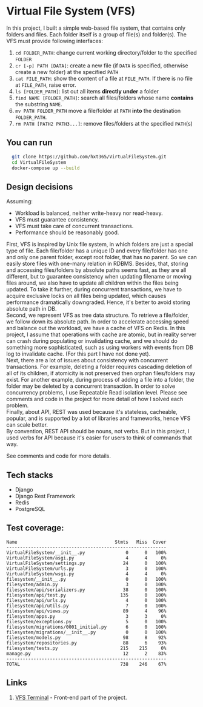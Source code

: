 # Virtual File System (VFS)

In this project, I built a simple web-based file system, that contains only folders and files.
Each folder itself is a group of file(s) and folder(s). The VFS must provide following interfaces:
1. `cd FOLDER_PATH`: change current working directory/folder to the specified `FOLDER`
2. `cr [-p] PATH [DATA]`: create a new file (if `DATA` is specified, otherwise create a new folder) at the specified `PATH`
3. `cat FILE_PATH`: show the content of a file at `FILE_PATH`. If there is no file at `FILE_PATH`, raise error.
4. `ls [FOLDER_PATH]`: list out all items **directly under** a folder
5. `find NAME [FOLDER_PATH]`: search all files/folders whose name **contains** the substring `NAME`.
7. `mv PATH FOLDER_PATH` move a file/folder at `PATH` **into** the destination `FOLDER_PATH`. 
8. `rm PATH [PATH2 PATH3...]`: remove files/folders at the specified `PATH`(s)

## You can run
```bash
  git clone https://github.com/hxt365/VirtualFileSystem.git
  cd VirtualFileSystem
  docker-compose up --build
```

## Design decisions
Assuming:
- Workload is balanced, neither write-heavy nor read-heavy.
- VFS must guarantee consistency.
- VFS must take care of concurrent transactions.
- Performance should be reasonably good.

First, VFS is inspired by Unix file system, in which folders are just a special type of file.
Each file/folder has a unique ID and every file/folder has one and only one parent folder, except root folder, that has no parent. 
So we can easily store files with one-many relation in RDBMS. Besides, that, storing and accessing files/folders by absolute paths seems fast, 
as they are all different, but to guarantee consistency when updating filename or moving files around, we also have to update all children within the files being updated.
To take it further, during concurrent transactions, we have to acquire exclusive locks on all files being updated, which causes performance dramatically downgraded.
Hence, it's better to avoid storing absolute path in DB.  
Second, we represent VFS as tree data structure. To retrieve a file/folder, we follow down its absolute path. In order to accelerate accessing speed
and balance out the workload, we have a cache of VFS on Redis. In this project, I assume that operations with cache are atomic, but in reality server can
crash during populating or invalidating cache, and we should do something more sophisticated, such as using workers  with events from DB log to 
invalidate cache. (For this part I have not done yet).  
Next, there are a lot of issues about consistency with concurrent transactions. For example, deleting a folder requires cascading deletion
of all of its children, if atomicity is not preserved then orphan files/folders may exist. For another example, 
during process of adding a file into a folder, the folder may be deleted by a concurrent transaction.
In order to solve concurrency problems, I use Repeatable Read isolation level. Please see comments and code in the project
for more detail of how I solved each problem.  
Finally, about API, REST was used because it's stateless, cacheable, popular, and is supported by a lot of libraries and frameworks,
hence VFS can scale better.  
By convention, REST API should be nouns, not verbs. But in this project, I used verbs for API because it's easier for users to
think of commands that way.  

See comments and code for more details.


## Tech stacks
- Django
- Django Rest Framework
- Redis
- PostgreSQL

## Test coverage:
```
Name                                    Stmts   Miss  Cover
-----------------------------------------------------------
VirtualFileSystem/__init__.py               0      0   100%
VirtualFileSystem/asgi.py                   4      4     0%
VirtualFileSystem/settings.py              24      0   100%
VirtualFileSystem/urls.py                   3      0   100%
VirtualFileSystem/wsgi.py                   4      4     0%
filesystem/__init__.py                      0      0   100%
filesystem/admin.py                         3      0   100%
filesystem/api/serializers.py              38      0   100%
filesystem/api/test.py                    135      0   100%
filesystem/api/urls.py                      4      0   100%
filesystem/api/utils.py                     7      0   100%
filesystem/api/views.py                    89      4    96%
filesystem/apps.py                          3      3     0%
filesystem/exceptions.py                    5      0   100%
filesystem/migrations/0001_initial.py       6      0   100%
filesystem/migrations/__init__.py           0      0   100%
filesystem/models.py                       98      8    92%
filesystem/repositories.py                 88      6    93%
filesystem/tests.py                       215    215     0%
manage.py                                  12      2    83%
-----------------------------------------------------------
TOTAL                                     738    246    67%
```

## Links
1. [VFS Terminal](https://github.com/hxt365/terminal) - Front-end part of the project.